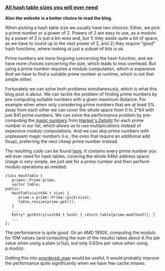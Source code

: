 ### [All hash table sizes you will ever need](https://databasearchitects.blogspot.com/2020/01/all-hash-table-sizes-you-will-ever-need.html)

**Also the website is a better choice to read the blog.**

When picking a hash table size we usually have two choices: Either, we pick a prime number or a power of 2. Powers of 2 are easy to use, as a modulo by a power of 2 is just a bit-wise and, but 1) they waste quite a bit of space, as we have to round up to the next power of 2, and 2) they require "good" hash functions, where looking at just a subset of bits is ok.

Prime numbers are more forgiving concerning the hash function, and we have more choices concerning the size, which leads to less overhead. But using a prime number requires a modulo computation, which is expensive. And we have to find a suitable prime number at runtime, which is not that simple either.

Fortunately we can solve both problems simultaneously, which is what this blog post is about. We can tackle the problem of finding prime numbers by pre-computing suitable numbers with a given maximum distance. For example when when only considering prime numbers that are at least 5% away from each other we can cover the whole space from 0 to 2^64 with just 841 prime numbers. We can solve the performance problem by pre-computing the [magic numbers](https://web.archive.org/web/20190703172151/http://www.hackersdelight.org/magic.htm) from [Hacker's Delight](https://en.wikipedia.org/wiki/Hacker's_Delight) for each prime number in our list, which allows us to use multiplications instead of expensive modulo computations. And we can skip prime numbers with unpleasant magic numbers (i.e., the ones that require an additional add fixup), preferring the next cheap prime number instead.

The resulting code can be found [here](http://db.in.tum.de/~neumann/primes.hpp). It contains every prime number you will ever need for hash tables, covering the whole 64bit address space. Usage is very simple, we just ask for a prime number and then perform modulo operations as needed:

```
class HashTable {
   primes::Prime prime;
   vector table;
public:
   HashTable(uint64_t size) { 
      prime = prime::Prime::pick(size);
      table.resize(prime.get());
   }
   ...
   Entry* getEntry(uint64_t hash) { return table[prime.mod(hash)]; }
   ...
};
```

The performance is quite good. On an AMD 1950X, computing the modulo for 10M values (and computing the sum of the results) takes about 4.7ns per value when using a plain (x%p), but only 0.63ns per value when using p.mod(x).

Getting this into [unordered_map](https://github.com/gcc-mirror/gcc/blob/master/libstdc%2B%2B-v3/include/std/unordered_map) would be useful, it would probably improve the performance quite significantly when we have few cache misses.